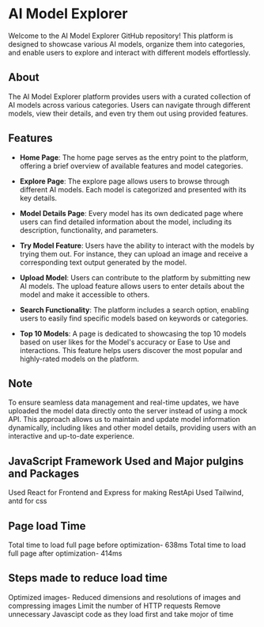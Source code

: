 # AI Model Explorer

Welcome to the AI Model Explorer GitHub repository! This platform is designed to showcase various AI models, organize them into categories, and enable users to explore and interact with different models effortlessly.

## About

The AI Model Explorer platform provides users with a curated collection of AI models across various categories. Users can navigate through different models, view their details, and even try them out using provided features.

## Features

- **Home Page**: The home page serves as the entry point to the platform, offering a brief overview of available features and model categories.

- **Explore Page**: The explore page allows users to browse through different AI models. Each model is categorized and presented with its key details.

- **Model Details Page**: Every model has its own dedicated page where users can find detailed information about the model, including its description, functionality, and parameters.

- **Try Model Feature**: Users have the ability to interact with the models by trying them out. For instance, they can upload an image and receive a corresponding text output generated by the model.

- **Upload Model**: Users can contribute to the platform by submitting new AI models. The upload feature allows users to enter details about the model and make it accessible to others.

- **Search Functionality**: The platform includes a search option, enabling users to easily find specific models based on keywords or categories.

- **Top 10 Models**: A page is dedicated to showcasing the top 10 models based on user likes for the Model's accuracy or Ease to Use and interactions. This feature helps users discover the most popular and highly-rated models on the platform.

## Note

To ensure seamless data management and real-time updates, we have uploaded the model data directly onto the server instead of using a mock API. This approach allows us to maintain and update model information dynamically, including likes and other model details, providing users with an interactive and up-to-date experience.

## JavaScript Framework Used and Major pulgins and Packages

Used React for Frontend and Express for making RestApi
Used Tailwind, antd for css

## Page load Time

Total time to load full page before optimization- 638ms
Total time to load full page after optimization- 414ms

## Steps made to reduce load time

Optimized images- Reduced dimensions and resolutions of images and compressing images
Limit the number of HTTP requests
Remove unnecessary Javascipt code as they load first and take mojor of time
